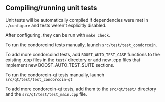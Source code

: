 Compiling/running unit tests
------------------------------------

Unit tests will be automatically compiled if dependencies were met in `./configure`
and tests weren't explicitly disabled.

After configuring, they can be run with `make check`.

To run the condorcoind tests manually, launch `src/test/test_condorcoin`.

To add more condorcoind tests, add `BOOST_AUTO_TEST_CASE` functions to the existing
.cpp files in the `test/` directory or add new .cpp files that
implement new BOOST_AUTO_TEST_SUITE sections.

To run the condorcoin-qt tests manually, launch `src/qt/test/test_condorcoin-qt`

To add more condorcoin-qt tests, add them to the `src/qt/test/` directory and
the `src/qt/test/test_main.cpp` file.
